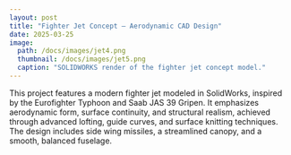 ```yaml
---
layout: post
title: "Fighter Jet Concept — Aerodynamic CAD Design"
date: 2025-03-25
image:
  path: /docs/images/jet4.png
  thumbnail: /docs/images/jet5.png
  caption: "SOLIDWORKS render of the fighter jet concept model."
---
```

This project features a modern fighter jet modeled in SolidWorks, inspired by the Eurofighter Typhoon and Saab JAS 39 Gripen. It emphasizes aerodynamic form, surface continuity, and structural realism, achieved through advanced lofting, guide curves, and surface knitting techniques. The design includes side wing missiles, a streamlined canopy, and a smooth, balanced fuselage.